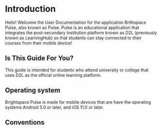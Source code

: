 # Introduction

Hello! Welcome the User Documentation for the application Brithspace Pulse, also known as Pulse. Pulse is an educational application that integrates the post-secondary institution platform known as D2L (previously known as LearningHub) so that students can stay connected to their courses from their mobile device!  

## Is This Guide For You?
This guide is intended for students who attend university or college that uses D2L as the official online learning platform.

##  Operating system
Brightspace Pulse is made for mobile devices that are have the operating systems Android 5.0 or later, and iOS 11.0 or later.

## Conventions
